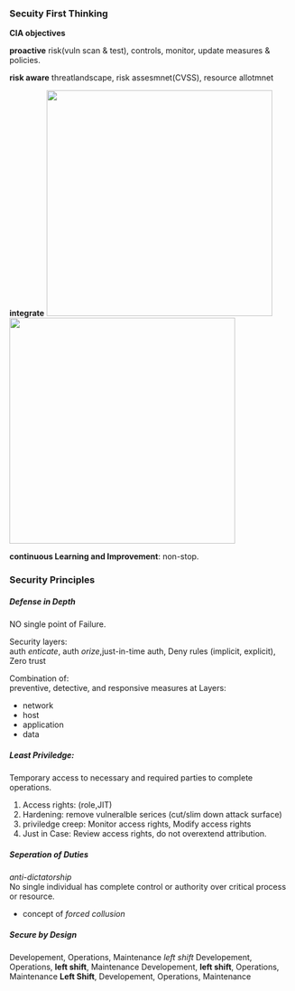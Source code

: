 ### Secuity First Thinking
__CIA objectives__

__proactive__ risk(vuln scan & test), controls, monitor, update measures & policies.

__risk aware__ threatlandscape, risk assesmnet(CVSS), resource allotmnet

__integrate__ 
<img src="https://www.ciat.edu/wp-content/uploads/2022/07/devops-netops-secops.png" width=400px />
<img src="https://miro.medium.com/v2/resize:fit:828/format:webp/1*UN3_vDPpkqhznJfXO4VmvA.png" width=400px />

__continuous Learning and Improvement__: non-stop.

### Security Principles
##### Defense in Depth
NO single point of Failure.

Security layers: \
auth _enticate_, auth _orize_,just-in-time auth, Deny rules (implicit, explicit), Zero trust  

Combination of: \
preventive, detective, and responsive measures at
Layers:
- network
- host
- application
- data

##### Least Priviledge:
Temporary access to necessary and required parties to complete operations.
1. Access rights: (role,JIT)
2. Hardening: remove vulneralble serices (cut/slim down attack surface)
3. priviledge creep: Monitor access rights, Modify access rights
4. Just in Case: Review access rights, do not overextend attribution.

##### Seperation of Duties
_anti-dictatorship_ \
No single individual has complete control or authority over critical process or resource.
- concept of _forced collusion_

##### Secure by Design
Developement, Operations, Maintenance _left shift_
Developement, Operations, __left shift__, Maintenance
Developement, __left shift__, Operations, Maintenance
 __Left Shift__, Developement, Operations, Maintenance

 


